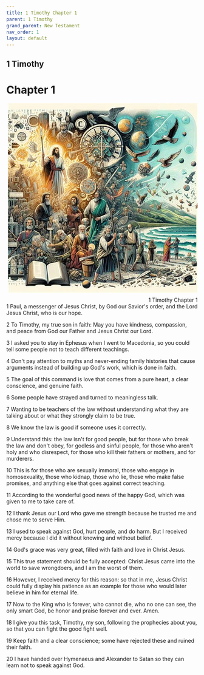 ```yaml
---
title: 1 Timothy Chapter 1
parent: 1 Timothy
grand_parent: New Testament
nav_order: 1
layout: default
---
```


## 1 Timothy

# Chapter 1

<div style="clear: both; text-align: right;">
    <img src="/assets/Image/1 Timothy/500/1.jpg" alt="1 Timothy Chapter 1" class="chapter-image" style="max-width: 100%; height: auto; float: right; margin: 0 0 10px 10px; padding-left: 10%;">
    <figcaption style="font-size: 14px;">1 Timothy Chapter 1</figcaption>
</div>
1 Paul, a messenger of Jesus Christ, by God our Savior's order, and the Lord Jesus Christ, who is our hope.

2 To Timothy, my true son in faith: May you have kindness, compassion, and peace from God our Father and Jesus Christ our Lord.

3 I asked you to stay in Ephesus when I went to Macedonia, so you could tell some people not to teach different teachings.

4 Don't pay attention to myths and never-ending family histories that cause arguments instead of building up God's work, which is done in faith.

5 The goal of this command is love that comes from a pure heart, a clear conscience, and genuine faith.

6 Some people have strayed and turned to meaningless talk.

7 Wanting to be teachers of the law without understanding what they are talking about or what they strongly claim to be true.

8 We know the law is good if someone uses it correctly.

9 Understand this: the law isn't for good people, but for those who break the law and don't obey, for godless and sinful people, for those who aren't holy and who disrespect, for those who kill their fathers or mothers, and for murderers.

10 This is for those who are sexually immoral, those who engage in homosexuality, those who kidnap, those who lie, those who make false promises, and anything else that goes against correct teaching.

11 According to the wonderful good news of the happy God, which was given to me to take care of.

12 I thank Jesus our Lord who gave me strength because he trusted me and chose me to serve Him.

13 I used to speak against God, hurt people, and do harm. But I received mercy because I did it without knowing and without belief.

14 God's grace was very great, filled with faith and love in Christ Jesus.

15 This true statement should be fully accepted: Christ Jesus came into the world to save wrongdoers, and I am the worst of them.

16 However, I received mercy for this reason: so that in me, Jesus Christ could fully display his patience as an example for those who would later believe in him for eternal life.

17 Now to the King who is forever, who cannot die, who no one can see, the only smart God, be honor and praise forever and ever. Amen.

18 I give you this task, Timothy, my son, following the prophecies about you, so that you can fight the good fight well.

19 Keep faith and a clear conscience; some have rejected these and ruined their faith.

20 I have handed over Hymenaeus and Alexander to Satan so they can learn not to speak against God.


